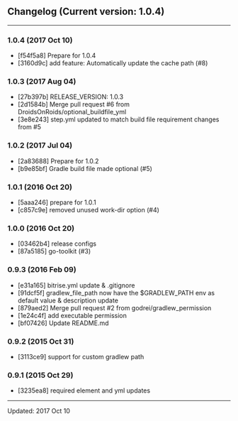 ## Changelog (Current version: 1.0.4)

-----------------

### 1.0.4 (2017 Oct 10)

* [f54f5a8] Prepare for 1.0.4
* [3160d9c] add feature: Automatically update the cache path (#8)

### 1.0.3 (2017 Aug 04)

* [27b397b] RELEASE_VERSION: 1.0.3
* [2d1584b] Merge pull request #6 from DroidsOnRoids/optional_buildfile_yml
* [3e8e243] step.yml updated to match build file requirement changes from #5

### 1.0.2 (2017 Jul 04)

* [2a83688] Prepare for 1.0.2
* [b9e85bf] Gradle build file made optional (#5)

### 1.0.1 (2016 Oct 20)

* [5aaa246] prepare for 1.0.1
* [c857c9e] removed unused work-dir option (#4)

### 1.0.0 (2016 Oct 20)

* [03462b4] release configs
* [87a5185] go-toolkit (#3)

### 0.9.3 (2016 Feb 09)

* [e31a165] bitrise.yml update & .gitignore
* [91dcf5f] gradlew_file_path now have the $GRADLEW_PATH env as default value & description update
* [879aed2] Merge pull request #2 from godrei/gradlew_permission
* [1e24c4f] add executable permission
* [bf07426] Update README.md

### 0.9.2 (2015 Oct 31)

* [3113ce9] support for custom gradlew path

### 0.9.1 (2015 Oct 29)

* [3235ea8] required element and yml updates

-----------------

Updated: 2017 Oct 10